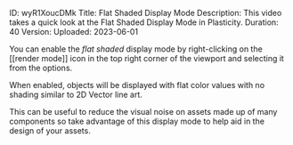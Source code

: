 ID: wyR1XoucDMk
Title: Flat Shaded Display Mode
Description: This video takes a quick look at the Flat Shaded Display Mode in Plasticity.
Duration: 40
Version: 
Uploaded: 2023-06-01

You can enable the *flat shaded* display mode by right-clicking on the [[render mode]] icon in the top right corner of the viewport and selecting it from the options.

When enabled, objects will be displayed with flat color values with no shading similar to 2D Vector line art.

This can be useful to reduce the visual noise on assets made up of many components so take advantage of this display mode to help aid in the design of your assets.
